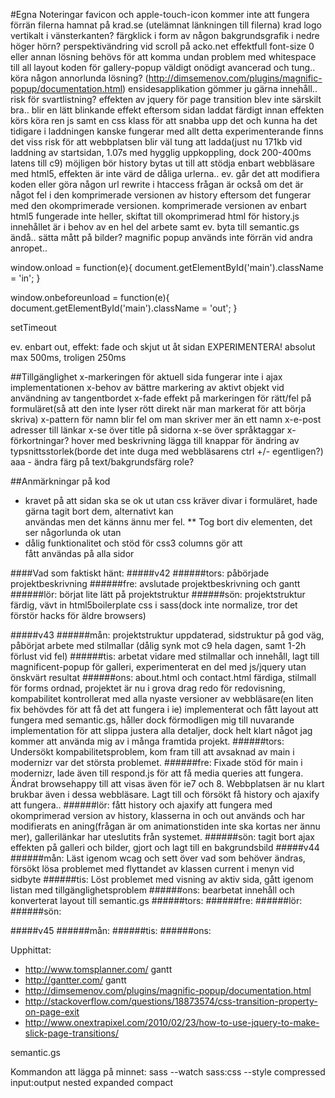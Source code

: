 #Egna Noteringar
favicon och apple-touch-icon kommer inte att fungera förrän filerna hamnat på krad.se (utelämnat länkningen till filerna)
krad logo vertikalt i vänsterkanten?
färgklick i form av någon bakgrundsgrafik i nedre höger hörn?
perspektivändring vid scroll på acko.net effektfull
font-size 0 eller annan lösning behövs för att komma undan problem med whitespace till all layout
koden för gallery-popup väldigt onödigt avancerad och tung.. köra någon annorlunda lösning? (http://dimsemenov.com/plugins/magnific-popup/documentation.html)
ensidesapplikation gömmer ju gärna innehåll.. risk för svartlistning?
effekten av jquery för page transition blev inte särskilt bra.. blir en lätt blinkande effekt eftersom sidan laddat färdigt innan effekten körs
köra ren js samt en css klass för att snabba upp det och kunna ha det tidigare i laddningen kanske fungerar
med allt detta experimenterande finns det viss risk för att webbplatsen blir väl tung att ladda(just nu 171kb vid laddning av startsidan, 1.07s med hygglig uppkoppling, dock 200-400ms latens till c9)
möjligen bör history bytas ut till att stödja enbart webbläsare med html5, effekten är inte värd de dåliga urlerna.. ev. går det att modifiera koden eller göra någon url rewrite i htaccess
frågan är också om det är något fel i den komprimerade versionen av history eftersom det fungerar med den okomprimerade versionen.
komprimerade versionen av enbart html5 fungerade inte heller, skiftat till okomprimerad html för history.js
innehållet är i behov av en hel del arbete samt ev. byta till semantic.gs ändå..
sätta mått på bilder?
magnific popup används inte förrän vid andra anropet..


window.onload = function(e){
    document.getElementById('main').className = 'in';
}

window.onbeforeunload = function(e){
    document.getElementById('main').className = 'out';
}

setTimeout

ev. enbart out, effekt: fade och skjut ut åt sidan EXPERIMENTERA!
absolut max 500ms, troligen 250ms

##Tillgänglighet
x-markeringen för aktuell sida fungerar inte i ajax implementationen
x-behov av bättre markering av aktivt objekt vid användning av tangentbordet
x-fade effekt på markeringen för rätt/fel på formuläret(så att den inte lyser rött direkt när man markerat för att börja skriva)
x-pattern för namn blir fel om man skriver mer än ett namn
x-e-post adresser till länkar
x-se över title på sidorna
x-se över språktaggar
x-förkortningar? hover med beskrivning
lägga till knappar för ändring av typsnittsstorlek(borde det inte duga med webbläsarens ctrl +/- egentligen?)
aaa - ändra färg på text/bakgrundsfärg
role?



##Anmärkningar på kod
* kravet på att sidan ska se ok ut utan css kräver divar i formuläret, hade gärna tagit bort dem, alternativt kan <br /> användas men det känns ännu mer fel.
** Tog bort div elementen, det ser någorlunda ok utan
* dålig funktionalitet och stöd för css3 columns gör att <div class="column"> fått användas på alla sidor

####Vad som faktiskt hänt:
#####v42
######tors:
påbörjade projektbeskrivning
######fre: 
avslutade projektbeskrivning och gantt
######lör: 
börjat lite lätt på projektstruktur
######sön: 
projektstruktur färdig, vävt in html5boilerplate css i sass(dock inte normalize, tror det förstör hacks för äldre browsers)

#####v43
######mån:
projektstruktur uppdaterad, sidstruktur på god väg, påbörjat arbete med stilmallar     (dålig synk mot c9 hela dagen, samt 1-2h förlust vid fel)
######tis:
arbetat vidare med stilmallar och innehåll, lagt till magnificent-popup för galleri, experimenterat en del med js/jquery utan önskvärt resultat
######ons:
about.html och contact.html färdiga, stilmall för forms ordnad, projektet är nu i grova drag redo för redovisning, kompabilitet kontrollerat med alla nyaste versioner av webbläsare(en liten fix behövdes för att få det att fungera i ie)
implementerat och fått layout att fungera med semantic.gs, håller dock förmodligen mig till nuvarande implementation för att slippa justera alla detaljer, dock helt klart något jag kommer att använda mig av i många framtida projekt.
######tors:
Undersökt kompabilitetsproblem, kom fram till att avsaknad av main i modernizr var det största problemet.
######fre:
Fixade stöd för main i modernizr, lade även till respond.js för att få media queries att fungera. Ändrat browsehappy till att visas även för ie7 och 8. Webbplatsen är nu klart brukbar även i dessa webbläsare.
Lagt till och försökt få history och ajaxify att fungera..
######lör:
fått history och ajaxify att fungera med okomprimerad version av history, klasserna in och out används och har modifierats en aning(frågan är om animationstiden inte ska kortas ner ännu mer), gallerilänkar har uteslutits från systemet.
######sön:
tagit bort ajax effekten på galleri och bilder, gjort och lagt till en bakgrundsbild
#####v44
######mån:
Läst igenom wcag och sett över vad som behöver ändras, försökt lösa problemet med flyttandet av klassen current i menyn vid sidbyte
######tis:
Löst problemet med visning av aktiv sida, gått igenom listan med tillgänglighetsproblem 
######ons:
bearbetat innehåll och konverterat layout till semantic.gs
######tors:
######fre:
######lör:
######sön:

#####v45
######mån:
######tis:
######ons:


Upphittat:
* http://www.tomsplanner.com/     gantt
* http://gantter.com/             gantt
* http://dimsemenov.com/plugins/magnific-popup/documentation.html
* http://stackoverflow.com/questions/18873574/css-transition-property-on-page-exit
* http://www.onextrapixel.com/2010/02/23/how-to-use-jquery-to-make-slick-page-transitions/

semantic.gs

Kommandon att lägga på minnet:
sass --watch sass:css --style compressed
             input:output               nested
                                        expanded
                                        compact